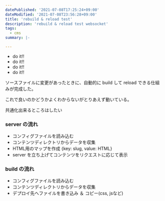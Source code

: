 ```yaml
---
datePublished: '2021-07-08T17:25:24+09:00'
dateModified: '2021-07-08T23:56:28+09:00'
title: 'rebuild & reload test'
description: 'rebuild & reload test websocket'
tags:
  - cms
summary: |-

---
```


- do it!!
- do it!!
- do it!!
- do it!!

ソースファイルに変更があったときに、自動的に build して reload できる仕組みが完成した。

これで良いのかどうかよくわからないがとりあえず動いている。

共通化出来るところはしたい

### server の流れ

- コンフィグファイルを読み込む
- コンテンツディレクトリからデータを収集
- HTML用のマップを作成 {key: slug, value: HTML}
- server を立ち上げてコンテンツをリクエストに応じて表示

### build の流れ

- コンフィグファイルを読み込む
- コンテンツディレクトリからデータを収集
- デプロイ先へファイルを書き込み ＆ コピー(css, jsなど)



